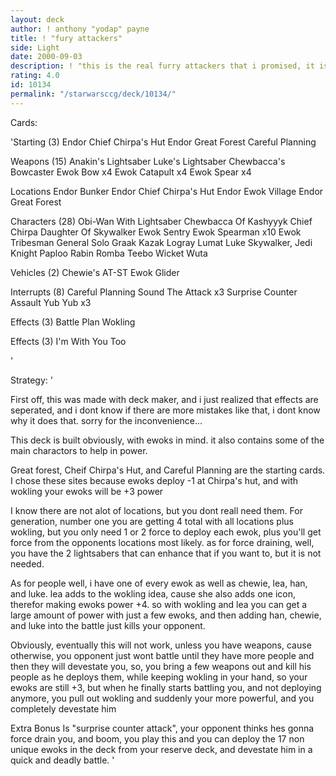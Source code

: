 ```yaml
---
layout: deck
author: ! anthony "yodap" payne
title: ! "fury attackers"
side: Light
date: 2000-09-03
description: ! "this is the real furry attackers that i promised, it is an ewok deck, i know it aint the greatest in the world, but its fun to use......"
rating: 4.0
id: 10134
permalink: "/starwarsccg/deck/10134/"
---
```

Cards: 

'Starting (3)
Endor Chief Chirpa's Hut
Endor Great Forest
Careful Planning

Weapons (15)
Anakin's Lightsaber
Luke's Lightsaber
Chewbacca's Bowcaster
Ewok Bow  x4
Ewok Catapult  x4
Ewok Spear  x4

Locations
Endor Bunker
Endor Chief Chirpa's Hut
Endor Ewok Village
Endor Great Forest

Characters (28)
Obi-Wan With Lightsaber
Chewbacca Of Kashyyyk
Chief Chirpa
Daughter Of Skywalker
Ewok Sentry
Ewok Spearman  x10
Ewok Tribesman
General Solo
Graak
Kazak
Logray
Lumat
Luke Skywalker, Jedi Knight
Paploo
Rabin
Romba
Teebo
Wicket
Wuta

Vehicles (2)
Chewie's AT-ST
Ewok Glider

Interrupts (8)
Careful Planning
Sound The Attack  x3
Surprise Counter Assault
Yub Yub  x3

Effects (3)
Battle Plan
Wokling

Effects (3)
I'm With You Too




'

Strategy: '

First off, this was made with deck maker, and i just realized that effects are seperated, and i dont know if there are more mistakes like that, i dont know why it does that. sorry for the inconvenience...

This deck is built obviously, with ewoks in mind. it also contains some of the main charactors to help in power.

Great forest, Cheif Chirpa's Hut, and Careful Planning are the starting cards. I chose these sites because ewoks deploy -1 at Chirpa's hut, and with wokling your ewoks will be +3 power

I know there are not alot of locations, but you dont reall need them. For generation, number one you are getting 4 total with all locations plus wokling, but you only need 1 or 2 force to deploy each ewok, plus you'll get force from the opponents locations most likely. as for force draining, well, you have the 2 lightsabers that can enhance that if you want to, but it is not needed.

As for people well, i have one of every ewok as well as chewie, lea, han, and luke.  lea adds to the wokling idea, cause she also adds one icon, therefor making ewoks power +4. so with wokling and lea you can get a large amount of power with just a few ewoks, and then adding han, chewie, and luke into the battle just kills your opponent.

Obviously, eventually this will not work, unless you have weapons, cause otherwise, you opponent just wont battle until they have more people and then they will devestate you, so, you bring a few weapons out and kill his people as he deploys them, while keeping wokling in your hand, so your ewoks are still +3, but when he finally starts battling you, and not deploying anymore, you pull out wokling and suddenly your more powerful, and you completely devestate him

Extra Bonus  Is "surprise counter attack", your opponent thinks hes gonna force drain you, and boom, you play this and you can deploy the 17 non unique ewoks in the deck from your reserve deck, and devestate him in a quick and deadly battle. '
